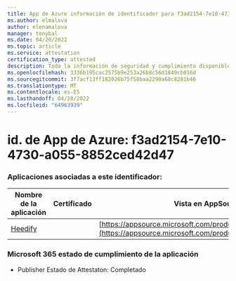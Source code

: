 ```yaml
---
title: App de Azure información de identificador para f3ad2154-7e10-4730-a055-8852ced42d47
ms.author: elmalova
author: elenamalova
manager: tonybal
ms.date: 04/20/2022
ms.topic: article
ms.service: attestation
certification_type: attested
description: Toda la información de seguridad y cumplimiento disponible para f3ad2154-7e10-4730-a055-8852ced42d47.
ms.openlocfilehash: 3336b195cac2575b9e253a26b8c56d1849cb016d
ms.sourcegitcommit: 3f7acf13ff182026b75f58baa2290a68c8281b46
ms.translationtype: MT
ms.contentlocale: es-ES
ms.lasthandoff: 04/20/2022
ms.locfileid: "64963939"
---
```

# <a name="azure-app-id-f3ad2154-7e10-4730-a055-8852ced42d47"></a>id. de App de Azure: f3ad2154-7e10-4730-a055-8852ced42d47


### <a name="apps-associated-with-this-id"></a>Aplicaciones asociadas a este identificador:
| **Nombre de la aplicación** | **Certificado** | **Vista en AppSource** |
|--------------|---------------|-----------------------|
| [Heedify](../forward/WA200003512.md) |  | [https://appsource.microsoft.com/product/office/WA200003512](https://appsource.microsoft.com/product/office/WA200003512) |

### <a name="microsoft-365-app-compliance-status"></a>Microsoft 365 estado de cumplimiento de la aplicación
- Publisher Estado de Attestaton: Completado
